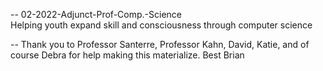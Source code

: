 -- 02-2022-Adjunct-Prof-Comp.-Science  
Helping youth expand skill and consciousness through computer science  

-- Thank you to Professor Santerre, Professor Kahn, David, Katie, and of course Debra for help making this materialize. Best Brian  
